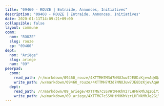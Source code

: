 ```yaml
---
title: "09460 - ROUZE | Entraide, Annonces, Initiatives"
description: "09460 - ROUZE | Entraide, Annonces, Initiatives"
date: 2020-01-11T14:09:21+09:00
collapsible: false
layout: commune
comm:
  nom: "ROUZE"
  slug: rouze
  cp: "09460"
dept:
  nom: "Ariège"
  slug: ariege
  num: "09"
peerpad:
  comm:
    read_path: /r/markdown/09460_rouze/4XTTMH7M3d7NNUJuw7JE8DzKjevAqWQxVmgGuoWw9ghQ8tumB
    write_path: /w/markdown/09460_rouze/4XTTMH7M3d7NNUJuw7JE8DzKjevAqWQxVmgGuoWw9ghQ8tumB-K3TgUafQakEJC9uRr3jR7AdpjqScHnGUUu6e5hMzPzrFGG6JmgNsrJTAjv5J5ySr3Gkh1tYBGLnF5ZuGN1iKFb3bX9E4WcyzrQAnXG4LirNnaHFi4mZ6zDPnmxmS6dRnNk1Te94d
  dept:
    read_path: /r/markdown/09_ariege/4XTTMG7cSSVHtMHKhVzrLHFNkMhJq2GiY37tW1RLaySvmC5m7
    write_path: /w/markdown/09_ariege/4XTTMG7cSSVHtMHKhVzrLHFNkMhJq2GiY37tW1RLaySvmC5m7-K3TgTss1C8HjViVkpwivQX7MahnqC11ekSJQuYEnrMDTmDE1FfJsoB9BatqQw5xZL2YVE8soFWdt5YbjPCiw8Nef7nnDAgssxyMxh5u11RAcuqPo3TLSQutK9TFNiNP3xhEoTkkD
---
```


